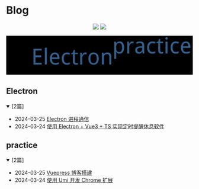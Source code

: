 
# Blog

<p align='center'>
    <img src="https://badgen.net/github/issues/lei4519/Blog"/>
    <img src="https://badgen.net/badge/last-commit/2024-03-25 06:39:55"/>
</p>
    
<summary>
    <img src="assets/wordcloud.png" title="词云" alt="词云">
</summary>

## Electron

<details open>
<summary>[2篇]</summary>

- 2024-03-25 [Electron 进程通信](https://github.com/lei4519/Blog/issues/39) 
- 2024-03-24 [使用 Electron + Vue3 + TS 实现定时提醒休息软件](https://github.com/lei4519/Blog/issues/36) 


</details>
            
## practice

<details open>
<summary>[2篇]</summary>

- 2024-03-25 [Vuepress 博客搭建](https://github.com/lei4519/Blog/issues/38) 
- 2024-03-24 [使用 Umi 开发 Chrome 扩展](https://github.com/lei4519/Blog/issues/37) 


</details>
            